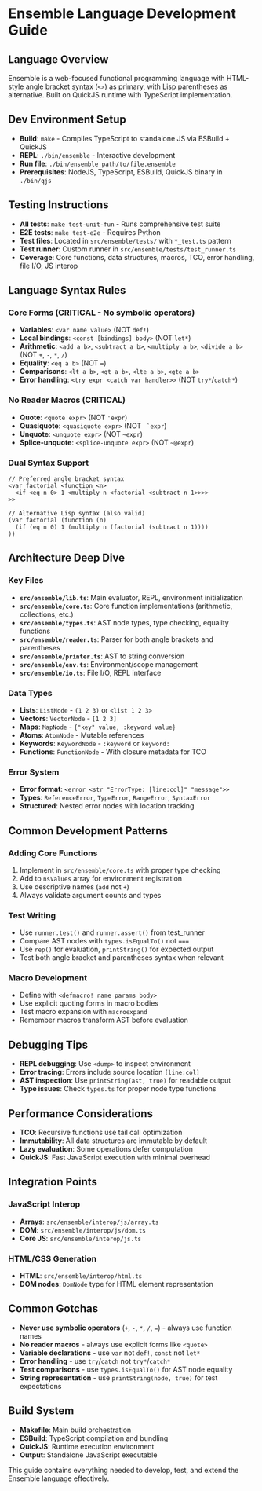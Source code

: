 # Ensemble Language Development Guide

## Language Overview

Ensemble is a web-focused functional programming language with HTML-style angle bracket syntax (`<>`) as primary, with Lisp parentheses as alternative. Built on QuickJS runtime with TypeScript implementation.

## Dev Environment Setup

- **Build**: `make` - Compiles TypeScript to standalone JS via ESBuild + QuickJS
- **REPL**: `./bin/ensemble` - Interactive development
- **Run file**: `./bin/ensemble path/to/file.ensemble`
- **Prerequisites**: NodeJS, TypeScript, ESBuild, QuickJS binary in `./bin/qjs`

## Testing Instructions

- **All tests**: `make test-unit-fun` - Runs comprehensive test suite
- **E2E tests**: `make test-e2e` - Requires Python
- **Test files**: Located in `src/ensemble/tests/` with `*_test.ts` pattern
- **Test runner**: Custom runner in `src/ensemble/tests/test_runner.ts`
- **Coverage**: Core functions, data structures, macros, TCO, error handling, file I/O, JS interop

## Language Syntax Rules

### Core Forms (CRITICAL - No symbolic operators)

- **Variables**: `<var name value>` (NOT `def!`)
- **Local bindings**: `<const [bindings] body>` (NOT `let*`)
- **Arithmetic**: `<add a b>`, `<subtract a b>`, `<multiply a b>`, `<divide a b>` (NOT `+`, `-`, `*`, `/`)
- **Equality**: `<eq a b>` (NOT `=`)
- **Comparisons**: `<lt a b>`, `<gt a b>`, `<lte a b>`, `<gte a b>`
- **Error handling**: `<try expr <catch var handler>>` (NOT `try*`/`catch*`)

### No Reader Macros (CRITICAL)

- **Quote**: `<quote expr>` (NOT `'expr`)
- **Quasiquote**: `<quasiquote expr>` (NOT `` `expr``)
- **Unquote**: `<unquote expr>` (NOT `~expr`)
- **Splice-unquote**: `<splice-unquote expr>` (NOT `~@expr`)

### Dual Syntax Support

```ensemble
// Preferred angle bracket syntax
<var factorial <function <n>
  <if <eq n 0> 1 <multiply n <factorial <subtract n 1>>>>
>>

// Alternative Lisp syntax (also valid)
(var factorial (function (n)
  (if (eq n 0) 1 (multiply n (factorial (subtract n 1))))
))
```

## Architecture Deep Dive

### Key Files

- **`src/ensemble/lib.ts`**: Main evaluator, REPL, environment initialization
- **`src/ensemble/core.ts`**: Core function implementations (arithmetic, collections, etc.)
- **`src/ensemble/types.ts`**: AST node types, type checking, equality functions
- **`src/ensemble/reader.ts`**: Parser for both angle brackets and parentheses
- **`src/ensemble/printer.ts`**: AST to string conversion
- **`src/ensemble/env.ts`**: Environment/scope management
- **`src/ensemble/io.ts`**: File I/O, REPL interface

### Data Types

- **Lists**: `ListNode` - `(1 2 3)` or `<list 1 2 3>`
- **Vectors**: `VectorNode` - `[1 2 3]`
- **Maps**: `MapNode` - `{"key" value, :keyword value}`
- **Atoms**: `AtomNode` - Mutable references
- **Keywords**: `KeywordNode` - `:keyword` or `keyword:`
- **Functions**: `FunctionNode` - With closure metadata for TCO

### Error System

- **Error format**: `<error <str "ErrorType: [line:col]" "message">>`
- **Types**: `ReferenceError`, `TypeError`, `RangeError`, `SyntaxError`
- **Structured**: Nested error nodes with location tracking

## Common Development Patterns

### Adding Core Functions

1. Implement in `src/ensemble/core.ts` with proper type checking
2. Add to `nsValues` array for environment registration
3. Use descriptive names (`add` not `+`)
4. Always validate argument counts and types

### Test Writing

- Use `runner.test()` and `runner.assert()` from test_runner
- Compare AST nodes with `types.isEqualTo()` not `===`
- Use `rep()` for evaluation, `printString()` for expected output
- Test both angle bracket and parentheses syntax when relevant

### Macro Development

- Define with `<defmacro! name params body>`
- Use explicit quoting forms in macro bodies
- Test macro expansion with `macroexpand`
- Remember macros transform AST before evaluation

## Debugging Tips

- **REPL debugging**: Use `<dump>` to inspect environment
- **Error tracing**: Errors include source location `[line:col]`
- **AST inspection**: Use `printString(ast, true)` for readable output
- **Type issues**: Check `types.ts` for proper node type functions

## Performance Considerations

- **TCO**: Recursive functions use tail call optimization
- **Immutability**: All data structures are immutable by default
- **Lazy evaluation**: Some operations defer computation
- **QuickJS**: Fast JavaScript execution with minimal overhead

## Integration Points

### JavaScript Interop

- **Arrays**: `src/ensemble/interop/js/array.ts`
- **DOM**: `src/ensemble/interop/js/dom.ts`
- **Core JS**: `src/ensemble/interop/js.ts`

### HTML/CSS Generation

- **HTML**: `src/ensemble/interop/html.ts`
- **DOM nodes**: `DomNode` type for HTML element representation

## Common Gotchas

- **Never use symbolic operators** (`+`, `-`, `*`, `/`, `=`) - always use function names
- **No reader macros** - always use explicit forms like `<quote>`
- **Variable declarations** - use `var` not `def!`, `const` not `let*`
- **Error handling** - use `try`/`catch` not `try*`/`catch*`
- **Test comparisons** - use `types.isEqualTo()` for AST node equality
- **String representation** - use `printString(node, true)` for test expectations

## Build System

- **Makefile**: Main build orchestration
- **ESBuild**: TypeScript compilation and bundling
- **QuickJS**: Runtime execution environment
- **Output**: Standalone JavaScript executable

This guide contains everything needed to develop, test, and extend the Ensemble language effectively.
